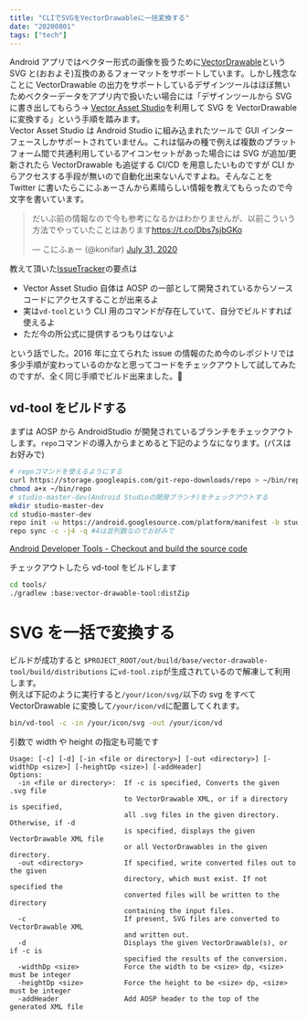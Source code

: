 ```yaml
---
title: "CLIでSVGをVectorDrawableに一括変換する"
date: "20200801"
tags: ["tech"]
---
```


Android アプリではベクター形式の画像を扱うために[VectorDrawable](https://developer.android.com/guide/topics/graphics/vector-drawable-resources)という SVG と(おおよそ)互換のあるフォーマットをサポートしています。しかし残念なことに VectorDrawable の出力をサポートしているデザインツールはほぼ無いためベクターデータをアプリ内で扱いたい場合には「デザインツールから SVG に書き出してもらう-> [Vector Asset Studio](https://developer.android.com/studio/write/vector-asset-studio)を利用して SVG を VectorDrawable に変換する」という手順を踏みます。  
Vector Asset Studio は Android Studio に組み込まれたツールで GUI インターフェースしかサポートされていません。これは悩みの種で例えば複数のプラットフォーム間で共通利用しているアイコンセットがあった場合には SVG が追加/更新されたら VectorDrawable も追従する CI/CD を用意したいものですが CLI からアクセスする手段が無いので自動化出来ないんですよね。そんなことを Twitter に書いたらこにふぁーさんから素晴らしい情報を教えてもらったので今文字を書いています。

<blockquote class="twitter-tweet"><p lang="ja" dir="ltr">だいぶ前の情報なので今も参考になるかはわかりませんが、以前こういう方法でやっていたことはあります<a href="https://t.co/Dbs7sjbGKo">https://t.co/Dbs7sjbGKo</a></p>&mdash; こにふぁー (@konifar) <a href="https://twitter.com/konifar/status/1289071980642054144?ref_src=twsrc%5Etfw">July 31, 2020</a></blockquote> <script async src="https://platform.twitter.com/widgets.js" charset="utf-8"></script>

教えて頂いた[IssueTracker](https://issuetracker.google.com/issues/37088253)の要点は

- Vector Asset Studio 自体は AOSP の一部として開発されているからソースコードにアクセスすることが出来るよ
- 実は`vd-tool`という CLI 用のコマンドが存在していて、自分でビルドすれば使えるよ
- ただ今の所公式に提供するつもりはないよ

という話でした。2016 年に立てられた issue の情報のため今のレポジトリでは多少手順が変わっているのかなと思ってコードをチェックアウトして試してみたのですが、全く同じ手順でビルド出来ました。:tada:

## vd-tool をビルドする

まずは AOSP から AndroidStudio が開発されているブランチをチェックアウトします。`repo`コマンドの導入からまとめると下記のようなになります。(パスはお好みで)

```sh
# repoコマンドを使えるようにする
curl https://storage.googleapis.com/git-repo-downloads/repo > ~/bin/repo
chmod a+x ~/bin/repo
# studio-master-dev(Android Studioの開発ブランチ)をチェックアウトする
mkdir studio-master-dev
cd studio-master-dev
repo init -u https://android.googlesource.com/platform/manifest -b studio-master-dev
repo sync -c -j4 -q #4は並列数なのでお好みで
```

[Android Developer Tools - Checkout and build the source code](https://android.googlesource.com/platform/tools/base/+/studio-master-dev/source.md)

チェックアウトしたら vd-tool をビルドします

```sh
cd tools/
./gradlew :base:vector-drawable-tool:distZip
```

# SVG を一括で変換する

ビルドが成功すると `$PROJECT_ROOT/out/build/base/vector-drawable-tool/build/distributions` に`vd-tool.zip`が生成されているので解凍して利用します。  
例えば下記のように実行すると`/your/icon/svg/`以下の svg をすべて VectorDrawable に変換して`/your/icon/vd`に配置してくれます。

```sh
bin/vd-tool -c -in /your/icon/svg -out /your/icon/vd
```

引数で width や height の指定も可能です

```
Usage: [-c] [-d] [-in <file or directory>] [-out <directory>] [-widthDp <size>] [-heightDp <size>] [-addHeader]
Options:
  -in <file or directory>:  If -c is specified, Converts the given .svg file
                            to VectorDrawable XML, or if a directory is specified,
                            all .svg files in the given directory. Otherwise, if -d
                            is specified, displays the given VectorDrawable XML file
                            or all VectorDrawables in the given directory.
  -out <directory>          If specified, write converted files out to the given
                            directory, which must exist. If not specified the
                            converted files will be written to the directory
                            containing the input files.
  -c                        If present, SVG files are converted to VectorDrawable XML
                            and written out.
  -d                        Displays the given VectorDrawable(s), or if -c is
                            specified the results of the conversion.
  -widthDp <size>           Force the width to be <size> dp, <size> must be integer
  -heightDp <size>          Force the height to be <size> dp, <size> must be integer
  -addHeader                Add AOSP header to the top of the generated XML file
```
